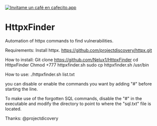 <a href='https://cafecito.app/nelux' rel='noopener' target='_blank'><img srcset='https://cdn.cafecito.app/imgs/buttons/button_6.png 1x, https://cdn.cafecito.app/imgs/buttons/button_6_2x.png 2x, https://cdn.cafecito.app/imgs/buttons/button_6_3.75x.png 3.75x' src='https://cdn.cafecito.app/imgs/buttons/button_6.png' alt='Invitame un café en cafecito.app' /></a>

# HttpxFinder

Automation of httpx commands to find vulnerabilities.

Requirements:
Install httpx.
https://github.com/projectdiscovery/httpx.git

How to install:
 Git clone https://github.com/Nelux1/HttpxFinder
 cd HttpxFinder
 Chmod +777 httpxfinder.sh
 sudo cp httpxfinder.sh /usr/bin

How to use:
 ./httpxfinder.sh list.txt

you can disable or enable the commands you want by adding "#" before starting the line.


To make use of the forgotten SQL commands, disable the "#" in the executable and modify the directory to point to where the "sql.txt" file is located.



Thanks:
@projectdicovery
 
